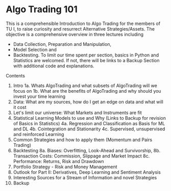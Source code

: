 # Algo Trading 101 
This is a comprehensible Introduction to Algo Trading for the members of TU I, to raise curiosity and resurrect Alternative Strategies/Assets.
The objective is a comprehensive overview in three lectures including 
- Data Collection, Preparation and Manipulation, 
- Model Selection and 
- Backtesting.
To limit our time spent per section, basics in Python and Statistics are welcomed. If not, there will be links to a Backup Section with additional code and explanations.

Contents

1.  Intro
    1a. Whats AlgoTrading and what subsets of AlgoTrading will we focus on
    1b. What are the benefits of AlgoTrading and why should you invest your time learning
2.  Data: What are my sources, how do I get an edge on data and what will it cost
3.  Let's limit our universe: What Markets and Instruments are fit
4.  Statistical Learning Models to use and Why (Links to Backup for revision of Basics in Statistics)
    4a. Regression and Classification as Basis for ML and DL
    4b. Cointegration and Stationarity
    4c. Supervised, unsupervised and reinforced Learning
5.  Common Strategies and how to apply them (Momentum and Pairs Trading)
6.  Backtesting
    8a. Biases: Overfitting, Look-Ahead and Survivorship, 
    8b. Transaction Costs: Commission, Slippage and Market Impact
    8c. Performance: Returns, Risk and Drawdown
7.  Portfolio Strategy - Risk and Money Management
8.  Outlook for Part II: Derivatives, Deep Learning and Sentiment Analysis  
9.  Interesting Sources for a Stream of Information and novel Strategies
10. Backup
